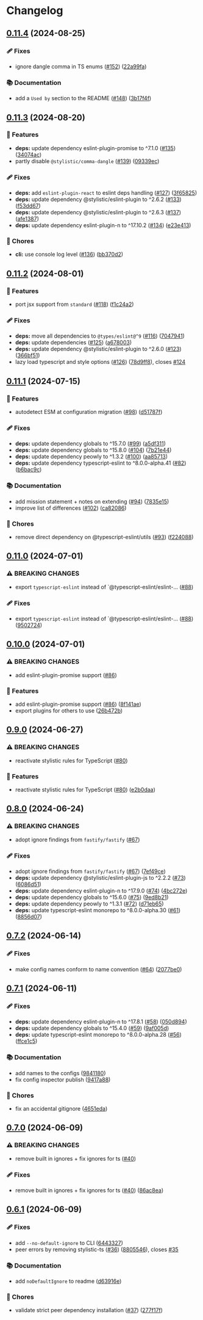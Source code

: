 # Changelog

## [0.11.4](https://github.com/neostandard/neostandard/compare/v0.11.3...v0.11.4) (2024-08-25)


### 🩹 Fixes

* ignore dangle comma in TS enums ([#152](https://github.com/neostandard/neostandard/issues/152)) ([22a99fa](https://github.com/neostandard/neostandard/commit/22a99faac4919677fa3070bdb1194f165a89b33c))


### 📚 Documentation

* add a `Used by` section to the README ([#148](https://github.com/neostandard/neostandard/issues/148)) ([3b17f4f](https://github.com/neostandard/neostandard/commit/3b17f4f187bfc4115a3dc3e9cbcc8e6748ad0a4c))

## [0.11.3](https://github.com/neostandard/neostandard/compare/v0.11.2...v0.11.3) (2024-08-20)


### 🌟 Features

* **deps:** update dependency eslint-plugin-promise to ^7.1.0 ([#135](https://github.com/neostandard/neostandard/issues/135)) ([34074ac](https://github.com/neostandard/neostandard/commit/34074acd84a1ac593d446c7df0863454d279ceb9))
* partly disable `@stylistic/comma-dangle` ([#139](https://github.com/neostandard/neostandard/issues/139)) ([09339ec](https://github.com/neostandard/neostandard/commit/09339ec61529d47f8e9da3f5d993d67ea6cdf679))


### 🩹 Fixes

* **deps:** add `eslint-plugin-react` to eslint deps handling ([#127](https://github.com/neostandard/neostandard/issues/127)) ([3f65825](https://github.com/neostandard/neostandard/commit/3f65825582520709ac2900d17049340b5d9256a2))
* **deps:** update dependency @stylistic/eslint-plugin to ^2.6.2 ([#133](https://github.com/neostandard/neostandard/issues/133)) ([f53dd67](https://github.com/neostandard/neostandard/commit/f53dd67e10bf4b7ccd82628639724ae5fb7ada49))
* **deps:** update dependency @stylistic/eslint-plugin to ^2.6.3 ([#137](https://github.com/neostandard/neostandard/issues/137)) ([afe1387](https://github.com/neostandard/neostandard/commit/afe1387846c973de6ba0e5be60e0286a08133e24))
* **deps:** update dependency eslint-plugin-n to ^17.10.2 ([#134](https://github.com/neostandard/neostandard/issues/134)) ([e23e413](https://github.com/neostandard/neostandard/commit/e23e413cb1e553c8789b8fffc93d43deaf290a40))


### 🧹 Chores

* **cli:** use console log level ([#136](https://github.com/neostandard/neostandard/issues/136)) ([bb370d2](https://github.com/neostandard/neostandard/commit/bb370d2cec486eecd0f6057621b95628507eff5d))

## [0.11.2](https://github.com/neostandard/neostandard/compare/v0.11.1...v0.11.2) (2024-08-01)


### 🌟 Features

* port jsx support from `standard` ([#118](https://github.com/neostandard/neostandard/issues/118)) ([f1c24a2](https://github.com/neostandard/neostandard/commit/f1c24a2c5b80036e8c5506642994b224e62242d1))


### 🩹 Fixes

* **deps:** move all dependencies to `@types/eslint@^9` ([#116](https://github.com/neostandard/neostandard/issues/116)) ([7047941](https://github.com/neostandard/neostandard/commit/70479410ab9b03bb23195fcb7222102ddf9d3368))
* **deps:** update dependencies ([#125](https://github.com/neostandard/neostandard/issues/125)) ([a678003](https://github.com/neostandard/neostandard/commit/a678003cfb85a20db13e4a9b3fceab0fead90d14))
* **deps:** update dependency @stylistic/eslint-plugin to ^2.6.0 ([#123](https://github.com/neostandard/neostandard/issues/123)) ([366bf51](https://github.com/neostandard/neostandard/commit/366bf51b09fce95566f444b28b9d5b983e093473))
* lazy load typescript and style options ([#126](https://github.com/neostandard/neostandard/issues/126)) ([78d9ff8](https://github.com/neostandard/neostandard/commit/78d9ff878c2fc214d6b308b68dec0a015b89155b)), closes [#124](https://github.com/neostandard/neostandard/issues/124)

## [0.11.1](https://github.com/neostandard/neostandard/compare/v0.11.0...v0.11.1) (2024-07-15)


### 🌟 Features

* autodetect ESM at configuration migration ([#98](https://github.com/neostandard/neostandard/issues/98)) ([d51787f](https://github.com/neostandard/neostandard/commit/d51787fa40f9ca3e3d3e833876cd116260af3058))


### 🩹 Fixes

* **deps:** update dependency globals to ^15.7.0 ([#99](https://github.com/neostandard/neostandard/issues/99)) ([a5df311](https://github.com/neostandard/neostandard/commit/a5df311755401744c85f8ca968bb7856bc46b7a3))
* **deps:** update dependency globals to ^15.8.0 ([#104](https://github.com/neostandard/neostandard/issues/104)) ([7b21e44](https://github.com/neostandard/neostandard/commit/7b21e445e4dcde53cab6d32ffd50bedde92a38b0))
* **deps:** update dependency peowly to ^1.3.2 ([#100](https://github.com/neostandard/neostandard/issues/100)) ([aa85713](https://github.com/neostandard/neostandard/commit/aa857131d4ee9198246050b6e719bd691f19ba07))
* **deps:** update dependency typescript-eslint to ^8.0.0-alpha.41 ([#82](https://github.com/neostandard/neostandard/issues/82)) ([b6bac9c](https://github.com/neostandard/neostandard/commit/b6bac9c034b3ba22054f10f9dd3d5c6d2a2f11e1))


### 📚 Documentation

* add mission statement + notes on extending ([#94](https://github.com/neostandard/neostandard/issues/94)) ([7835e15](https://github.com/neostandard/neostandard/commit/7835e1578f847ba3f04557ab17b103be3e7b8537))
* improve list of differences ([#102](https://github.com/neostandard/neostandard/issues/102)) ([ca82086](https://github.com/neostandard/neostandard/commit/ca82086b73de1fd9d1bba6c1c088232db5908635))


### 🧹 Chores

* remove direct dependency on @typescript-eslint/utils ([#93](https://github.com/neostandard/neostandard/issues/93)) ([f224088](https://github.com/neostandard/neostandard/commit/f224088d5c16f094e09e8e3d7f1d93f0f49e3da8))

## [0.11.0](https://github.com/neostandard/neostandard/compare/v0.10.0...v0.11.0) (2024-07-01)


### ⚠ BREAKING CHANGES

* export `typescript-eslint` instead of `@typescript-eslint/eslint-… ([#88](https://github.com/neostandard/neostandard/issues/88))

### 🩹 Fixes

* export `typescript-eslint` instead of `@typescript-eslint/eslint-… ([#88](https://github.com/neostandard/neostandard/issues/88)) ([9502724](https://github.com/neostandard/neostandard/commit/95027247e9975b54f694aae5e16f529eca912219))

## [0.10.0](https://github.com/neostandard/neostandard/compare/v0.9.0...v0.10.0) (2024-07-01)


### ⚠ BREAKING CHANGES

* add eslint-plugin-promise support ([#86](https://github.com/neostandard/neostandard/issues/86))

### 🌟 Features

* add eslint-plugin-promise support ([#86](https://github.com/neostandard/neostandard/issues/86)) ([8f141ae](https://github.com/neostandard/neostandard/commit/8f141ae3d3c968092875f6a4f6bab41ffdbdbceb))
* export plugins for others to use ([26b472b](https://github.com/neostandard/neostandard/commit/26b472b52b32d704f60f12bfb228692f2f74b2f6))

## [0.9.0](https://github.com/neostandard/neostandard/compare/v0.8.0...v0.9.0) (2024-06-27)


### ⚠ BREAKING CHANGES

* reactivate stylistic rules for TypeScript ([#80](https://github.com/neostandard/neostandard/issues/80))

### 🌟 Features

* reactivate stylistic rules for TypeScript ([#80](https://github.com/neostandard/neostandard/issues/80)) ([e2b0daa](https://github.com/neostandard/neostandard/commit/e2b0daabc6e29f82fac957233eac83ecff9326c3))

## [0.8.0](https://github.com/neostandard/neostandard/compare/v0.7.2...v0.8.0) (2024-06-24)


### ⚠ BREAKING CHANGES

* adopt ignore findings from `fastify/fastify` ([#67](https://github.com/neostandard/neostandard/issues/67))

### 🩹 Fixes

* adopt ignore findings from `fastify/fastify` ([#67](https://github.com/neostandard/neostandard/issues/67)) ([7ef49ce](https://github.com/neostandard/neostandard/commit/7ef49ce98b5efc86aa8397d17e7350d5d5daaf43))
* **deps:** update dependency @stylistic/eslint-plugin-js to ^2.2.2 ([#73](https://github.com/neostandard/neostandard/issues/73)) ([6086d51](https://github.com/neostandard/neostandard/commit/6086d512d6dc2bca121c36e91f5c7d27d4cf6c01))
* **deps:** update dependency eslint-plugin-n to ^17.9.0 ([#74](https://github.com/neostandard/neostandard/issues/74)) ([4bc272e](https://github.com/neostandard/neostandard/commit/4bc272eb971dd771aacc0bc01ce5f7a8617b2a50))
* **deps:** update dependency globals to ^15.6.0 ([#75](https://github.com/neostandard/neostandard/issues/75)) ([9ed8b21](https://github.com/neostandard/neostandard/commit/9ed8b21f80ed2e43fd4b7358ff89833fe8ae5509))
* **deps:** update dependency peowly to ^1.3.1 ([#72](https://github.com/neostandard/neostandard/issues/72)) ([d71eb65](https://github.com/neostandard/neostandard/commit/d71eb652a48e1493db77e4cbd87d029e3be36511))
* **deps:** update typescript-eslint monorepo to ^8.0.0-alpha.30 ([#61](https://github.com/neostandard/neostandard/issues/61)) ([8856d07](https://github.com/neostandard/neostandard/commit/8856d074ec1145bc8d19ce65627fe7ee69c3d969))

## [0.7.2](https://github.com/neostandard/neostandard/compare/v0.7.1...v0.7.2) (2024-06-14)


### 🩹 Fixes

* make config names conform to name convention ([#64](https://github.com/neostandard/neostandard/issues/64)) ([2077be0](https://github.com/neostandard/neostandard/commit/2077be04b56d3d8d425b166187e99249469fd5de))

## [0.7.1](https://github.com/neostandard/neostandard/compare/v0.7.0...v0.7.1) (2024-06-11)


### 🩹 Fixes

* **deps:** update dependency eslint-plugin-n to ^17.8.1 ([#58](https://github.com/neostandard/neostandard/issues/58)) ([050d894](https://github.com/neostandard/neostandard/commit/050d894d3f3fc5f62c07723dbce56bf5a781d887))
* **deps:** update dependency globals to ^15.4.0 ([#59](https://github.com/neostandard/neostandard/issues/59)) ([9af005d](https://github.com/neostandard/neostandard/commit/9af005df8e299ecc9274d8dce18156032a2a84e4))
* **deps:** update typescript-eslint monorepo to ^8.0.0-alpha.28 ([#56](https://github.com/neostandard/neostandard/issues/56)) ([ffce1c5](https://github.com/neostandard/neostandard/commit/ffce1c5ff96c8b0784d15ef1852c57361af6a51a))


### 📚 Documentation

* add names to the configs ([9841180](https://github.com/neostandard/neostandard/commit/9841180d0711cb1824f391c3f502436c47166658))
* fix config inspector publish ([9417a88](https://github.com/neostandard/neostandard/commit/9417a886e3b2ca0c224debbe9bface1b1f163941))


### 🧹 Chores

* fix an accidental gitignore ([4651eda](https://github.com/neostandard/neostandard/commit/4651edaea24aa24068c2145c597b8fe39ea66c4b))

## [0.7.0](https://github.com/neostandard/neostandard/compare/v0.6.1...v0.7.0) (2024-06-09)


### ⚠ BREAKING CHANGES

* remove built in ignores + fix ignores for ts ([#40](https://github.com/neostandard/neostandard/issues/40))

### 🩹 Fixes

* remove built in ignores + fix ignores for ts ([#40](https://github.com/neostandard/neostandard/issues/40)) ([86ac8ea](https://github.com/neostandard/neostandard/commit/86ac8ea53263958cdd0744ff7032ce6638e6c7d4))

## [0.6.1](https://github.com/neostandard/neostandard/compare/v0.6.0...v0.6.1) (2024-06-09)


### 🩹 Fixes

* add `--no-default-ignore` to CLI ([6443327](https://github.com/neostandard/neostandard/commit/64433273ce8c292a4337b2c2422f6c1dd078c07b))
* peer errors by removing stylistic-ts ([#36](https://github.com/neostandard/neostandard/issues/36)) ([8805546](https://github.com/neostandard/neostandard/commit/8805546e678035c97906da98544ead37e8dfee57)), closes [#35](https://github.com/neostandard/neostandard/issues/35)


### 📚 Documentation

* add `noDefaultIgnore` to readme ([d63916e](https://github.com/neostandard/neostandard/commit/d63916e695a0600ead47d0dbe008c2b7b3d51cda))


### 🧹 Chores

* validate strict peer dependency installation ([#37](https://github.com/neostandard/neostandard/issues/37)) ([277f17f](https://github.com/neostandard/neostandard/commit/277f17f455efe754b6c2a70930d0e35238495d87))
